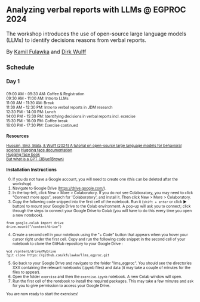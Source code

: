 ## Analyzing verbal reports with LLMs @ EGPROC 2024

The workshop introduces the use of open-source large language models (LLMs) to identify decisions reasons from verbal reports. 

By [Kamil Fulawka](https://www.mpib-berlin.mpg.de/person/114650/2549) and [Dirk Wulff](https://www.mpib-berlin.mpg.de/person/93374/2549)

### Schedule

#### Day 1
<font style="font-size:10">09:00 AM - 09:30 AM: Coffee & Registration<br>
09:30 AM - 11:00 AM: Intro to LLMs<br>
11:00 AM - 11:30 AM: Break<br>
11:30 AM - 12:30 PM: Intro to verbal reports in JDM research<br>
12:30 PM - 14:00 PM: Lunch<br>
14:00 PM - 15:30 PM: Identifying decisions in verbal reports incl. exercise<br>
15:30 PM - 16:00 PM: Coffee break<br>
16:00 PM - 17:30 PM: Exercise continued<br>


### Resources
<a href="https://osf.io/preprints/psyarxiv/f7stn">Hussain, Binz, Mata, & Wulff (2024) A tutorial on open-source large language models for behavioral science</a>
[Hugging face documentation](https://huggingface.co/docs)<br>
[Hugging face book](https://transformersbook.com/)<br>
[But what is a GPT (3Blue1Brown)](https://www.youtube.com/watch?v=wjZofJX0v4M&list=PLZHQObOWTQDNU6R1_67000Dx_ZCJB-3pi&index=5)<br>

### Installation Instructions
0. If you do not have a Google account, you will need to create one (this can be deleted after the workshop).
1. Navigate to Google Drive (https://drive.google.com/).
2. In the top-left, click New > More > Colaboratory. If you do not see Colaboratory, you may need to click "Connect more apps", 
search for 'Colaboratory', and install it. Then click New > More > Colaboratory.
3. Copy the following code snipped into the first cell of the notebook. Run it (```shift + enter``` or click &#9658; button) to mount your Google Drive to the Colab environment.
A pop-up will ask you to connect; click through the steps to connect your Google Drive to Colab (you will have to do this
every time you open a new notebook).
```
from google.colab import drive
drive.mount("/content/drive")
```
4. Create a second cell in your notebook using the "+ Code" button that appears when you hover your cursor right under the first cell. Copy and run the following code snippet in the second cell of your notebook to clone the GitHub repository to your Google Drive :
```
%cd /content/drive/MyDrive
!git clone https://github.com/kfulawka/llms_egproc.git
```
5. Go back to your Google Drive and navigate to the folder "llms_egproc". You should see the directories XXX containing the relevant notebooks (.ipynb files) and data (it may take  a couple of minutes for the files to appear).
6. Open the folder `exercise` and then the `exercise.ipynb` notebook. A new Colab window will open.
7. Run the first cell of the notebook to install the required packages. This may take a few minutes and ask for you to give permission to access your Google Drive. 

You are now ready to start the exercises!
